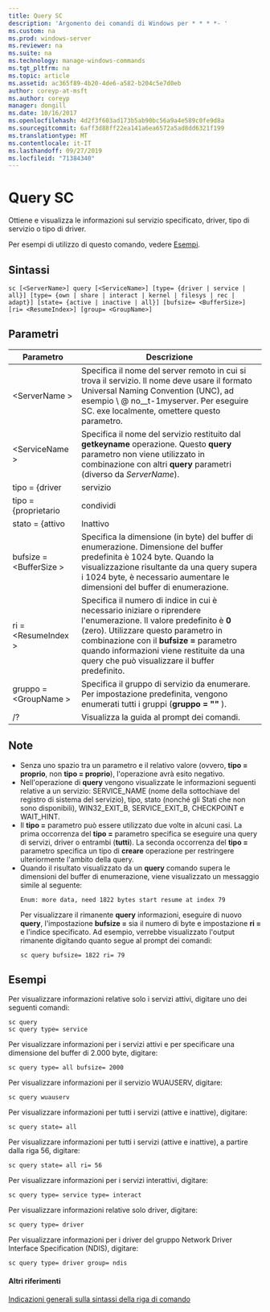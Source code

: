 ```yaml
---
title: Query SC
description: 'Argomento dei comandi di Windows per * * * *- '
ms.custom: na
ms.prod: windows-server
ms.reviewer: na
ms.suite: na
ms.technology: manage-windows-commands
ms.tgt_pltfrm: na
ms.topic: article
ms.assetid: ac365f89-4b20-4de6-a582-b204c5e7d0eb
author: coreyp-at-msft
ms.author: coreyp
manager: dongill
ms.date: 10/16/2017
ms.openlocfilehash: 4d2f3f603ad173b5ab90bc56a9a4e589c0fe9d8a
ms.sourcegitcommit: 6aff3d88ff22ea141a6ea6572a5ad8dd6321f199
ms.translationtype: MT
ms.contentlocale: it-IT
ms.lasthandoff: 09/27/2019
ms.locfileid: "71384340"
---
```

# <a name="sc-query"></a>Query SC



Ottiene e visualizza le informazioni sul servizio specificato, driver, tipo di servizio o tipo di driver.

Per esempi di utilizzo di questo comando, vedere [Esempi](#BKMK_examples).

## <a name="syntax"></a>Sintassi

```
sc [<ServerName>] query [<ServiceName>] [type= {driver | service | all}] [type= {own | share | interact | kernel | filesys | rec | adapt}] [state= {active | inactive | all}] [bufsize= <BufferSize>] [ri= <ResumeIndex>] [group= <GroupName>]
```

## <a name="parameters"></a>Parametri

|       Parametro        |                                                                                                                          Descrizione                                                                                                                          |
|------------------------|---------------------------------------------------------------------------------------------------------------------------------------------------------------------------------------------------------------------------------------------------------------|
|     \<ServerName >      |                       Specifica il nome del server remoto in cui si trova il servizio. Il nome deve usare il formato Universal Naming Convention (UNC), ad esempio \\ @ no__t-1myserver. Per eseguire SC. exe localmente, omettere questo parametro.                        |
|     \<ServiceName >     |                                      Specifica il nome del servizio restituito dal **getkeyname** operazione. Questo **query** parametro non viene utilizzato in combinazione con altri **query** parametri (diverso da *ServerName*).                                      |
|     tipo = {driver      |                                                                                                                            servizio                                                                                                                            |
|       tipo = {proprietario       |                                                                                                                             condividi                                                                                                                             |
|     stato = {attivo     |                                                                                                                           Inattivo                                                                                                                            |
| bufsize = \<BufferSize > |                     Specifica la dimensione (in byte) del buffer di enumerazione. Dimensione del buffer predefinita è 1024 byte. Quando la visualizzazione risultante da una query supera i 1024 byte, è necessario aumentare le dimensioni del buffer di enumerazione.                      |
|   ri = \<ResumeIndex >   | Specifica il numero di indice in cui è necessario iniziare o riprendere l'enumerazione. Il valore predefinito è **0** (zero). Utilizzare questo parametro in combinazione con il **bufsize =** parametro quando informazioni viene restituite da una query che può visualizzare il buffer predefinito. |
|  gruppo = \<GroupName >   |                                                                             Specifica il gruppo di servizio da enumerare. Per impostazione predefinita, vengono enumerati tutti i gruppi (**gruppo = ""** ).                                                                              |
|           /?           |                                                                                                             Visualizza la guida al prompt dei comandi.                                                                                                              |

## <a name="remarks"></a>Note

- Senza uno spazio tra un parametro e il relativo valore (ovvero, **tipo = proprio**, non **tipo = proprio**), l'operazione avrà esito negativo.
- Nell'operazione di **query** vengono visualizzate le informazioni seguenti relative a un servizio: SERVICE_NAME (nome della sottochiave del registro di sistema del servizio), tipo, stato (nonché gli Stati che non sono disponibili), WIN32_EXIT_B, SERVICE_EXIT_B, CHECKPOINT e WAIT_HINT.
- Il **tipo =** parametro può essere utilizzato due volte in alcuni casi. La prima occorrenza del **tipo =** parametro specifica se eseguire una query di servizi, driver o entrambi (**tutti**). La seconda occorrenza del **tipo =** parametro specifica un tipo di **creare** operazione per restringere ulteriormente l'ambito della query.
- Quando il risultato visualizzato da un **query** comando supera le dimensioni del buffer di enumerazione, viene visualizzato un messaggio simile al seguente:  
  ```
  Enum: more data, need 1822 bytes start resume at index 79
  ```  
  Per visualizzare il rimanente **query** informazioni, eseguire di nuovo **query**, l'impostazione **bufsize =** sia il numero di byte e impostazione **ri =** e l'indice specificato. Ad esempio, verrebbe visualizzato l'output rimanente digitando quanto segue al prompt dei comandi:  
  ```
  sc query bufsize= 1822 ri= 79
  ```

## <a name="BKMK_examples"></a>Esempi

Per visualizzare informazioni relative solo i servizi attivi, digitare uno dei seguenti comandi:
```
sc query
sc query type= service
```
Per visualizzare informazioni per i servizi attivi e per specificare una dimensione del buffer di 2.000 byte, digitare:
```
sc query type= all bufsize= 2000
```
Per visualizzare informazioni per il servizio WUAUSERV, digitare:
```
sc query wuauserv
```
Per visualizzare informazioni per tutti i servizi (attive e inattive), digitare:
```
sc query state= all
```
Per visualizzare informazioni per tutti i servizi (attive e inattive), a partire dalla riga 56, digitare:
```
sc query state= all ri= 56
```
Per visualizzare informazioni per i servizi interattivi, digitare:
```
sc query type= service type= interact
```
Per visualizzare informazioni relative solo driver, digitare:
```
sc query type= driver
```
Per visualizzare informazioni per i driver del gruppo Network Driver Interface Specification (NDIS), digitare:
```
sc query type= driver group= ndis
```

#### <a name="additional-references"></a>Altri riferimenti

[Indicazioni generali sulla sintassi della riga di comando](command-line-syntax-key.md)